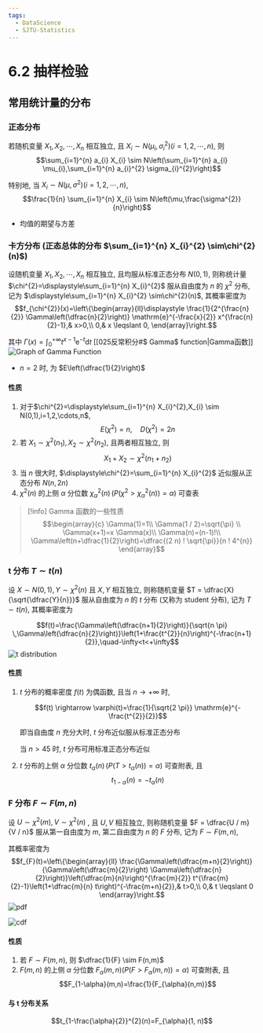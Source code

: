 ```yaml
---
tags:
  - DataScience
  - SJTU-Statistics
---
```

6.2 抽样检验
===
## 常用统计量的分布
### 正态分布
若随机变量 $X_{1},X_{2},\cdots,X_{n}$ 相互独立, 且 $X_{i} \sim N\left(\mu_{i},\sigma_{i}^{2}\right)(i=1,2,\cdots,n)$, 则
$$\sum_{i=1}^{n} a_{i} X_{i} \sim N\left(\sum_{i=1}^{n} a_{i} \mu_{i},\sum_{i=1}^{n} a_{i}^{2} \sigma_{i}^{2}\right)$$

特别地, 当 $X_{i} \sim N\left(\mu,\sigma^{2}\right)(i=1,2,\cdots,n)$,
$$\frac{1}{n} \sum_{i=1}^{n} X_{i} \sim N\left(\mu,\frac{\sigma^{2}}{n}\right)$$
- 均值的期望与方差

### 卡方分布 (正态总体的分布 $\sum_{i=1}^{n} X_{i}^{2} \sim\chi^{2}(n)$)
设随机变量 $X_{1},X_{2},\cdots,X_{n}$ 相互独立, 且均服从标准正态分布 $N(0,1)$, 则称统计量 $\chi^{2}=\displaystyle\sum_{i=1}^{n} X_{i}^{2}$ 服从自由度为 $n$ 的 $\chi^2$ 分布, 记为 $\displaystyle\sum_{i=1}^{n} X_{i}^{2} \sim\chi^{2}(n)$, 其概率密度为
$$f_{\chi^{2}}(x)=\left\{\begin{array}{ll}\displaystyle
\frac{1}{2^{\frac{n}{2}} \Gamma\left(\dfrac{n}{2}\right)} \mathrm{e}^{-\frac{x}{2}} x^{\frac{n}{2}-1},& x>0,\\
0,& x \leqslant 0,
\end{array}\right.$$

其中 $\Gamma(x)=\displaystyle\int_{0}^{+\infty} t^{x-1} \mathrm{e}^{-t} \mathrm{d} t$ [[025反常积分#$ Gamma$ function|Gamma函数]]
![Graph of Gamma Function](https://s2.loli.net/2022/12/02/miL85TPqu63X7HF.png)

- $n = 2$ 时, 为 $E\left(\dfrac{1}{2}\right)$

#### 性质
1. 对于$\chi^{2}=\displaystyle\sum_{i=1}^{n} X_{i}^{2},X_{i} \sim N(0,1),i=1,2,\cdots,n$, 
   $$E(\chi^2) = n,\quad D(\chi^2) = 2n$$
2. 若 $X_1\sim\chi^2(n_1), X_{2} \sim \chi^{2}(n_{2})$, 且两者相互独立, 则
   $$X_{1}+X_{2} \sim \chi^{2}\left(n_{1}+n_{2}\right)$$
3. 当 $n$ 很大时, $\displaystyle\chi^{2}=\sum_{i=1}^{n} X_{i}^{2}$ 近似服从正态分布 $N(n, 2n)$
4. $\chi^2(n)$ 的上侧 $\alpha$ 分位数 $\chi^2_\alpha(n)\,\bigg(P\big(\chi^2>\chi^2_\alpha(n)\big) = \alpha\bigg)$ 可查表

> [!info] Gamma 函数的一些性质
> $$\begin{array}{c}
> \Gamma(1)=1\\
> \Gamma(1 / 2)=\sqrt{\pi} \\
> \Gamma(x+1)=x \Gamma(x)\\
> \Gamma(n)=(n-1)!\\
> \Gamma\left(n+\dfrac{1}{2}\right)=\dfrac{(2 n) ! \sqrt{\pi}}{n ! 4^{n}}
> \end{array}$$

### t 分布 $T\sim t(n)$
设 $X \sim N(0,1),Y \sim \chi^{2}(n)$ 且 $X,Y$ 相互独立, 则称随机变量 $T = \dfrac{X}{\sqrt{\dfrac{Y}{n}}}$ 服从自由度为 $n$ 的 $t$ 分布 (又称为 student 分布), 记为 $T \sim t(n)$, 其概率密度为

$$f(t)=\frac{\Gamma\left(\dfrac{n+1}{2}\right)}{\sqrt{n \pi} \,\Gamma\left(\dfrac{n}{2}\right)}\left(1+\frac{t^{2}}{n}\right)^{-\frac{n+1}{2}},\quad-\infty<t<+\infty$$
![t distribution](https://s2.loli.net/2022/12/02/RS45et8iOUgPpBb.png)

#### 性质
1. $t$ 分布的概率密度 $f(t)$ 为偶函数, 且当 $n\to+\infty$ 时,

   $$f(t) \rightarrow \varphi(t)=\frac{1}{\sqrt{2 \pi}} \mathrm{e}^{-\frac{t^{2}}{2}}$$

   即当自由度 $n$ 充分大时, $t$ 分布近似服从标准正态分布

   当 $n>45$ 时, $t$ 分布可用标准正态分布近似

2. $t$ 分布的上侧 $\alpha$ 分位数 $t_\alpha(n)\,\Big(P\big(T>t_\alpha(n)\big) = \alpha\Big)$ 可查附表, 且
   $$t_{1-\alpha}(n)=-t_{\alpha}(n)$$

### F 分布 $F \sim F(m,n)$
设 $U \sim \chi^{2}(m),V \sim \chi^{2}(n)$ , 且 $U,V$ 相互独立, 则称随机变量 $F = \dfrac{U / m}{V / n}$ 服从第一自由度为 $m$, 第二自由度为 $n$ 的 $F$ 分布, 记为 $F \sim F(m,n)$,

其概率密度为
$$f_{F}(t)=\left\{\begin{array}{ll}
\frac{\Gamma\left(\dfrac{m+n}{2}\right)}{\Gamma\left(\dfrac{m}{2}\right) \Gamma\left(\dfrac{n}{2}\right)}\left(\dfrac{m}{n}\right)^{\frac{m}{2}} t^{\frac{m}{2}-1}\left(1+\dfrac{m}{n} t\right)^{-\frac{m+n}{2}},& t>0,\\
0,& t \leqslant 0
\end{array}\right.$$
![pdf](https://upload.wikimedia.org/wikipedia/commons/7/74/F-distribution_pdf.svg)

![cdf](https://upload.wikimedia.org/wikipedia/commons/8/8e/F_dist_cdf.svg)

#### 性质
1. 若 $F \sim F(m, n)$, 则 $\dfrac{1}{F} \sim F(n,m)$
2. $F(m,n)$ 的上侧 $\alpha$ 分位数 $F_{\alpha}(m,n)\Big(P\big(F>F_{\alpha}(m,n)\big)=\alpha\Big)$ 可查附表, 且
   $$F_{1-\alpha}(m,n)=\frac{1}{F_{\alpha}(n,m)}$$
#### 与 t 分布关系
$$t_{1-\frac{\alpha}{2}}^{2}(n)=F_{\alpha}(1, n)$$
